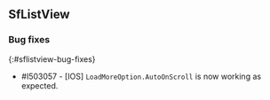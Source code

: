 ## SfListView

### Bug fixes
{:#sflistview-bug-fixes}

* \#I503057 - [IOS] `LoadMoreOption.AutoOnScroll` is now working as expected.
